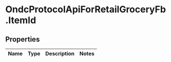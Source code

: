 # OndcProtocolApiForRetailGroceryFb.ItemId

## Properties
Name | Type | Description | Notes
------------ | ------------- | ------------- | -------------
